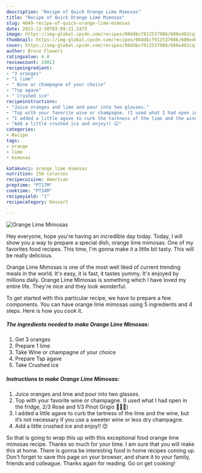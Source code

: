 ```yaml
---
description: "Recipe of Quick Orange Lime Mimosas"
title: "Recipe of Quick Orange Lime Mimosas"
slug: 4049-recipe-of-quick-orange-lime-mimosas
date: 2021-12-30T03:09:31.247Z
image: https://img-global.cpcdn.com/recipes/08ddbcf912537986/680x482cq70/orange-lime-mimosas-recipe-main-photo.jpg
thumbnail: https://img-global.cpcdn.com/recipes/08ddbcf912537986/680x482cq70/orange-lime-mimosas-recipe-main-photo.jpg
cover: https://img-global.cpcdn.com/recipes/08ddbcf912537986/680x482cq70/orange-lime-mimosas-recipe-main-photo.jpg
author: Bruce Flowers
ratingvalue: 4.8
reviewcount: 24013
recipeingredient:
- "3 oranges"
- "1 lime"
- " Wine or champagne of your choice"
- "Tsp agave"
- " Crushed ice"
recipeinstructions:
- "Juice oranges and lime and pour into two glasses."
- "Top with your favorite wine or champagne. (I used what I had open in the fridge, 2/3 Rosé and 1/3 Pinot Grigio 🤷🏼‍♀️)"
- "I added a little agave to curb the tartness of the lime and the wine, but it’s not necessary if you use a sweeter wine or less dry champagne."
- "Add a little crushed ice and enjoy!! 😊"
categories:
- Recipe
tags:
- orange
- lime
- mimosas

katakunci: orange lime mimosas 
nutrition: 150 calories
recipecuisine: American
preptime: "PT17M"
cooktime: "PT34M"
recipeyield: "1"
recipecategory: Dessert

---
```



![Orange Lime Mimosas](https://img-global.cpcdn.com/recipes/08ddbcf912537986/680x482cq70/orange-lime-mimosas-recipe-main-photo.jpg)

Hey everyone, hope you're having an incredible day today. Today, I will show you a way to prepare a special dish, orange lime mimosas. One of my favorites food recipes. This time, I'm gonna make it a little bit tasty. This will be really delicious.

Orange Lime Mimosas is one of the most well liked of current trending meals in the world. It's easy, it is fast, it tastes yummy. It's enjoyed by millions daily. Orange Lime Mimosas is something which I have loved my entire life. They're nice and they look wonderful.




To get started with this particular recipe, we have to prepare a few components. You can have orange lime mimosas using 5 ingredients and 4 steps. Here is how you cook it.

<!--inarticleads1-->

##### The ingredients needed to make Orange Lime Mimosas:

1. Get 3 oranges
1. Prepare 1 lime
1. Take  Wine or champagne of your choice
1. Prepare Tsp agave
1. Take  Crushed ice




<!--inarticleads2-->

##### Instructions to make Orange Lime Mimosas:

1. Juice oranges and lime and pour into two glasses.
1. Top with your favorite wine or champagne. (I used what I had open in the fridge, 2/3 Rosé and 1/3 Pinot Grigio 🤷🏼‍♀️)
1. I added a little agave to curb the tartness of the lime and the wine, but it’s not necessary if you use a sweeter wine or less dry champagne.
1. Add a little crushed ice and enjoy!! 😊




So that is going to wrap this up with this exceptional food orange lime mimosas recipe. Thanks so much for your time. I am sure that you will make this at home. There is gonna be interesting food in home recipes coming up. Don't forget to save this page on your browser, and share it to your family, friends and colleague. Thanks again for reading. Go on get cooking!
